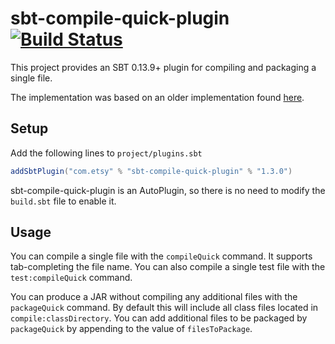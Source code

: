# sbt-compile-quick-plugin [![Build Status](https://travis-ci.org/etsy/sbt-compile-quick-plugin.svg)](https://travis-ci.org/etsy/sbt-compile-quick-plugin)

This project provides an SBT 0.13.9+ plugin for compiling and packaging
a single file.

The implementation was based on an older implementation found
[here](https://github.com/sbt/sbt/issues/240).

## Setup

Add the following lines to `project/plugins.sbt`

```scala
addSbtPlugin("com.etsy" % "sbt-compile-quick-plugin" % "1.3.0")
```

sbt-compile-quick-plugin is an AutoPlugin, so there is no need to modify the `build.sbt` file to enable it.

## Usage

You can compile a single file with the `compileQuick` command.  It
supports tab-completing the file name.  You can also compile a single
test file with the `test:compileQuick` command.

You can produce a JAR without compiling any additional files with the
`packageQuick` command.  By default this will include all class files
located in `compile:classDirectory`.  You can add additional files to
be packaged by `packageQuick` by appending to the value of
`filesToPackage`.
